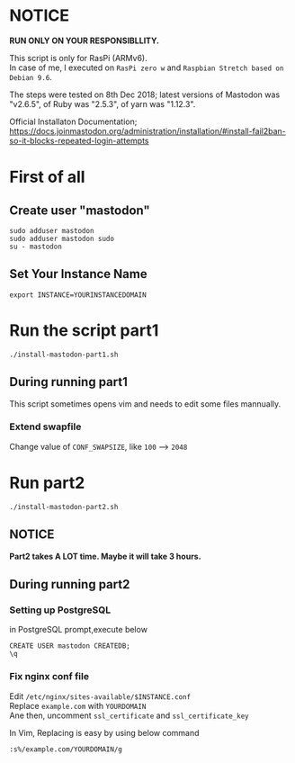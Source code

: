 # NOTICE
**RUN ONLY ON YOUR RESPONSIBLLITY.**  

This script is only for RasPi (ARMv6).  
In case of me, I executed on `RasPi zero w` and `Raspbian Stretch based on Debian 9.6`.  

The steps were tested on 8th Dec 2018; latest versions of Mastodon was "v2.6.5", of Ruby was "2.5.3", of yarn was "1.12.3".

Official Installaton Documentation; <https://docs.joinmastodon.org/administration/installation/#install-fail2ban-so-it-blocks-repeated-login-attempts>


# First of all

## Create user "mastodon"
```
sudo adduser mastodon
sudo adduser mastodon sudo 
su - mastodon
```
##  Set Your Instance Name
```
export INSTANCE=YOURINSTANCEDOMAIN  
```  
# Run the script part1 
```
./install-mastodon-part1.sh
```

## During running part1
This script sometimes opens vim and needs to edit some files mannually.

### Extend swapfile
Change value of `CONF_SWAPSIZE`, like `100` --> `2048`   

# Run part2 
```
./install-mastodon-part2.sh
```
## NOTICE
**Part2 takes A LOT time. Maybe it will take 3 hours.**  

## During running part2
### Setting up PostgreSQL
in PostgreSQL prompt,execute below
```
CREATE USER mastodon CREATEDB;
\q
``` 

### Fix nginx conf file
Edit `/etc/nginx/sites-available/$INSTANCE.conf`  
Replace `example.com` with `YOURDOMAIN`   
Ane then, uncomment `ssl_certificate` and `ssl_certificate_key`  

In Vim, Replacing is easy by using below command
```
:s%/example.com/YOURDOMAIN/g
```

